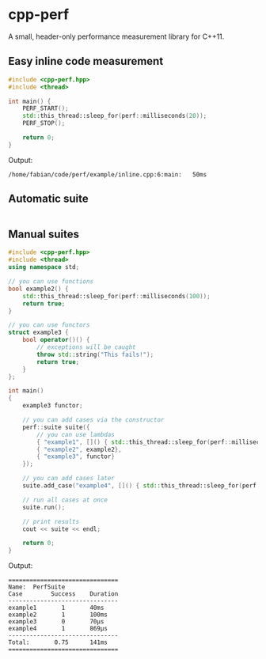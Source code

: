 cpp-perf
========

A small, header-only performance measurement library for C++11.



Easy inline code measurement
----------------------------
``` c++
#include <cpp-perf.hpp>
#include <thread>

int main() {
    PERF_START();
    std::this_thread::sleep_for(perf::milliseconds(20));
    PERF_STOP();

    return 0;
}
```

Output:
```
/home/fabian/code/perf/example/inline.cpp:6:main:   50ms
```



Automatic suite
---------------
``` c++

```



Manual suites
-------------

``` c++
#include <cpp-perf.hpp>
#include <thread>
using namespace std;

// you can use functions
bool example2() {
    std::this_thread::sleep_for(perf::milliseconds(100));
    return true;
}

// you can use functors
struct example3 {
    bool operator()() {
        // exceptions will be caught
        throw std::string("This fails!");
        return true;
    }
};

int main()
{
    example3 functor;

    // you can add cases via the constructor
    perf::suite suite({
        // you can use lambdas
        { "example1", []() { std::this_thread::sleep_for(perf::milliseconds(40)); return true; } },
        { "example2", example2},
        { "example3", functor}
    });

    // you can add cases later
    suite.add_case("example4", []() { std::this_thread::sleep_for(perf::microseconds(800)); return true; });

    // run all cases at once
    suite.run();

    // print results
    cout << suite << endl;

    return 0;
}
```

Output:
```
===============================
Name:  PerfSuite
Case        Success    Duration
-------------------------------
example1       1       40ms  
example2       1       100ms 
example3       0       70μs 
example4       1       869μs
-------------------------------
Total:       0.75      141ms
===============================
```
